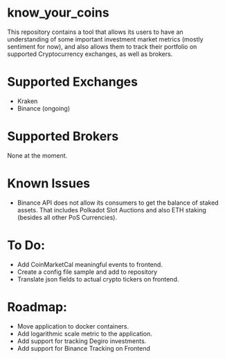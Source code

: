 # know_your_coins
This repository contains a tool that allows its users to have an understanding of some important investment market metrics (mostly sentiment for now), and also allows them to track their portfolio on supported Cryptocurrency exchanges, as well as brokers. 


# Supported Exchanges

  * Kraken
  * Binance (ongoing)

# Supported Brokers
  None at the moment.

# Known Issues
  * Binance API does not allow its consumers to get the balance of staked assets. That includes Polkadot Slot Auctions and also ETH staking (besides all other PoS Currencies). 

# To Do:

  * Add CoinMarketCal meaningful events to frontend.
  * Create a config file sample and add to repository
  * Translate json fields to actual crypto tickers on frontend. 


# Roadmap:
  
  * Move application to docker containers. 
  * Add logarithmic scale metric to the application. 
  * Add support for tracking Degiro investments.
  * Add support for Binance Tracking on Frontend
